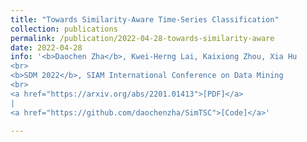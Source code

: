 ```yaml
---
title: "Towards Similarity-Aware Time-Series Classification"
collection: publications
permalink: /publication/2022-04-28-towards-similarity-aware
date: 2022-04-28
info: '<b>Daochen Zha</b>, Kwei-Herng Lai, Kaixiong Zhou, Xia Hu
<br>
<b>SDM 2022</b>, SIAM International Conference on Data Mining
<br>
<a href="https://arxiv.org/abs/2201.01413">[PDF]</a>
|
<a href="https://github.com/daochenzha/SimTSC">[Code]</a>'

---
```

